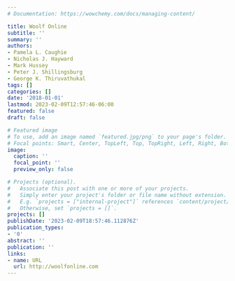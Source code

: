 ```yaml
---
# Documentation: https://wowchemy.com/docs/managing-content/

title: Woolf Online
subtitle: ''
summary: ''
authors:
- Pamela L. Caughie
- Nicholas J. Hayward
- Mark Hussey
- Peter J. Shillingsburg
- George K. Thiruvathukal
tags: []
categories: []
date: '2018-01-01'
lastmod: 2023-02-09T12:57:46-06:00
featured: false
draft: false

# Featured image
# To use, add an image named `featured.jpg/png` to your page's folder.
# Focal points: Smart, Center, TopLeft, Top, TopRight, Left, Right, BottomLeft, Bottom, BottomRight.
image:
  caption: ''
  focal_point: ''
  preview_only: false

# Projects (optional).
#   Associate this post with one or more of your projects.
#   Simply enter your project's folder or file name without extension.
#   E.g. `projects = ["internal-project"]` references `content/project/deep-learning/index.md`.
#   Otherwise, set `projects = []`.
projects: []
publishDate: '2023-02-09T18:57:46.112876Z'
publication_types:
- '0'
abstract: ''
publication: ''
links:
- name: URL
  url: http://woolfonline.com
---
```

